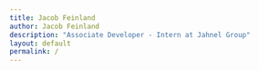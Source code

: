 ```yaml
---
title: Jacob Feinland
author: Jacob Feinland
description: "Associate Developer - Intern at Jahnel Group"
layout: default
permalink: /
---
```

